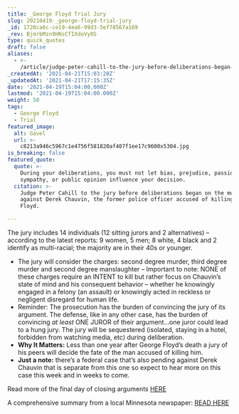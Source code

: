 ```yaml
---
title: _George Floyd Trial Jury
slug: 20210419-_george-floyd-trial-jury
_id: 1720ca6c-ce19-4ea6-99d3-5ef78567a169
_rev: BjmrbMzn9HNsCfIXdoVy0S
type: quick_quotes
draft: false
aliases:
  - >-
    /article/judge-peter-cahill-to-the-jury-before-deliberations-began-over-the-murder-case-against-derek-chauvin-the-former-police-officer-on-trial-accused-on-killing-george-floyd/
_createdAt: '2021-04-21T15:03:20Z'
_updatedAt: '2021-04-21T17:15:35Z'
date: '2021-04-19T15:04:00.000Z'
lastmod: '2021-04-19T15:04:00.000Z'
weight: 50
tags:
  - George Floyd
  - Trial
featured_image:
  alt: Gavel
  url: >-
    c8213a946c5967c1e4756f581820af407f1ee17c9600x5304.jpg
is_breaking: false
featured_quote:
  quote: >-
    During your deliberations, you must not let bias, prejudice, passion,
    sympathy, or public opinion influence your decision.
  citation: >-
    Judge Peter Cahill to the jury before deliberations began on the murder case
    against Derek Chauvin, the former police officer accused of killing George
    Floyd.

---
```

The jury includes 14 individuals (12 sitting jurors and 2 alternatives) – according to the latest reports: 9 women, 5 men; 8 white, 4 black and 2 identify as multi-racial; the majority are in their 40s or younger.

* The jury will consider the charges: second degree murder, third degree murder and second degree manslaughter – Important to note: NONE of these charges require an INTENT to kill but rather focus on Chauvin’s state of mind and his consequent behavior – whether he knowingly engaged in a felony (an assault) or knowingly acted in reckless or negligent disregard for human life.
* Reminder: The prosecution has the burden of convincing the jury of its argument. The defense, like in any other case, has the burden of convincing *at least* ONE JUROR of their argument…one juror could lead to a hung jury. The jury will be sequestered (isolated, staying in a hotel, forbidden from watching media, etc) during deliberation.
* **Why It Matters:** Less than one year after George Floyd’s death a jury of his peers will decide the fate of the man accused of killing him.
* **Just a note:** there’s a federal case that’s also pending against Derek Chauvin that is separate from this one so expect to hear more on this case this week and in weeks to come.

Read more of the final day of closing arguments [HERE](https://www.cnn.com/us/live-news/derek-chauvin-trial-04-19-21/index.html)

A comprehensive summary from a local Minnesota newspaper: [READ HERE](https://www.startribune.com/jury-now-has-derek-chauvin-case-for-deliberations-in-killing-of-george-floyd/600047627/)